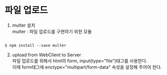 # 파일 업로드
1. multer 설치<br>
multer : 파일 업로드를 구현하기 위한 모듈<br>
<pre><code>
$ npm install --save multer
</pre></code>

2. upload from WebClient to Server<br>
파일 업로드를 위해서 html의 form, input(type="file")태그를 사용한다.<br>
이때 form태그에 enctype="multipart/form-data" 속성을 설정해 주어야 한다.
